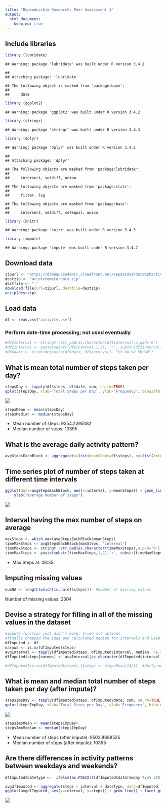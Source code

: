 ```yaml
---
title: "Reproducible Research: Peer Assessment 1"
output: 
  html_document:
    keep_md: true
---
```

## Include libraries

```r
library (lubridate)
```

```
## Warning: package 'lubridate' was built under R version 3.4.2
```

```
## 
## Attaching package: 'lubridate'
```

```
## The following object is masked from 'package:base':
## 
##     date
```

```r
library (ggplot2)
```

```
## Warning: package 'ggplot2' was built under R version 3.4.2
```

```r
library (stringr)
```

```
## Warning: package 'stringr' was built under R version 3.4.3
```

```r
library (dplyr)
```

```
## Warning: package 'dplyr' was built under R version 3.4.2
```

```
## 
## Attaching package: 'dplyr'
```

```
## The following objects are masked from 'package:lubridate':
## 
##     intersect, setdiff, union
```

```
## The following objects are masked from 'package:stats':
## 
##     filter, lag
```

```
## The following objects are masked from 'package:base':
## 
##     intersect, setdiff, setequal, union
```

```r
library (knitr)
```

```
## Warning: package 'knitr' was built under R version 3.4.3
```

```r
library (impute)
```

```
## Warning: package 'impute' was built under R version 3.4.2
```

## Download data

```r
zipurl <- "https://d396qusza40orc.cloudfront.net/repdata%2Fdata%2Factivity.zip"
destzip <- "accelerometerdata.zip"
destfile <- "."
download.file(url=zipurl, destfile=destzip)
unzip(destzip)
```

## Load data

```r
df <- read.csv("activity.csv")
```

### Perform date-time processing; not used eventually

```r
#df$interval <- stringr::str_pad(as.character(df$interval),4,pad='0')
#df$interval <- paste(substr(df$interval,1,2), ':', substr(df$interval,3,4), sep="")
#df$date <- strptime(paste(df$date, df$interval), "%Y-%m-%d %H:%M")
```


## What is mean total number of steps taken per day?

```r
stepsDay <- tapply(df$steps, df$date, sum, na.rm=TRUE)
qplot(stepsDay, xlab='Total Steps per Day', ylab='Frequency', binwidth = 500)
```

![](PA1_template_files/figure-html/unnamed-chunk-2-1.png)<!-- -->

```r
stepsMean <- mean(stepsDay)
stepsMedian <- median(stepsDay)
```

* Mean number of steps: 9354.2295082
* Median number of steps: 10395

## What is the average daily activity pattern?

```r
avgStepsEachBlock <- aggregate(x=list(meanSteps=df$steps), by=list(interval=df$interval), FUN=mean, na.rm=TRUE)
```
## Time series plot of number of steps taken at different time intervals

```r
ggplot(data=avgStepsEachBlock, aes(x=interval, y=meanSteps)) + geom_line() + xlab("5 minute interval") +
    ylab("Average number of steps") 
```

![](PA1_template_files/figure-html/unnamed-chunk-4-1.png)<!-- -->

## Interval having the max number of steps on average

```r
maxSteps <- which.max(avgStepsEachBlock$meanSteps)
timeMaxSteps <- avgStepsEachBlock[maxSteps, 'interval']
timeMaxSteps <- stringr::str_pad(as.character(timeMaxSteps),4,pad='0')
timeMaxSteps <- paste(substr(timeMaxSteps,1,2),':', substr(timeMaxSteps,3,4), sep="")
```
* Max Steps at: 08:35

## Imputing missing values

```r
numNA <- length(which(is.na(df$steps)))  #number of missing values
```
Number of missing values: 2304

## Devise a strategy for filling in all of the missing values in the dataset

```r
#impute function just didn't work; tried all options
#finally dropped the idea and calculated median for intervals and used that instead
dfImputed <- df
narows <- is.na(dfImputed$steps)
avgInterval <- tapply(dfImputed$steps, dfImputed$interval, median, na.rm=TRUE, simplify = TRUE)
dfImputed$steps[narows] <- avgInterval[as.character(dfImputed$interval[narows])]

#dfImputed[is.na(dfImputed$steps),]$steps <- stepsMean/24/12  #daily mean per 5 mins; too simplistic
```



## What is mean and median total number of steps taken per day (after impute)?

```r
stepsImpDay <- tapply(dfImputed$steps, dfImputed$date, sum, na.rm=TRUE)
qplot(stepsImpDay, xlab='Total Steps per Day', ylab='Frequency', binwidth = 500)
```

![](PA1_template_files/figure-html/unnamed-chunk-8-1.png)<!-- -->

```r
stepsImpMean <- mean(stepsImpDay)
stepsImpMedian <- median(stepsImpDay)
```

* Mean number of steps (after impute): 9503.8688525
* Median number of steps (after impute): 10395


## Are there differences in activity patterns between weekdays and weekends?

```r
dfImputed$dateType <-  ifelse(as.POSIXlt(dfImputed$date)$wday %in% c(0,6), 'weekend', 'weekday')

avgdfImputed <- aggregate(steps ~ interval + dateType, data=dfImputed, mean)
ggplot(avgdfImputed, aes(x=interval, y=steps)) + geom_line() + facet_grid(dateType ~ .) + xlab("5 minute interval") + ylab("avg number of steps")
```

![](PA1_template_files/figure-html/unnamed-chunk-9-1.png)<!-- -->
